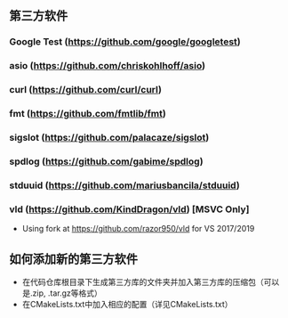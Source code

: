 ## 第三方软件
### Google Test (https://github.com/google/googletest)

### asio (https://github.com/chriskohlhoff/asio)

### curl (https://github.com/curl/curl)

### fmt (https://github.com/fmtlib/fmt)

### sigslot (https://github.com/palacaze/sigslot)

### spdlog (https://github.com/gabime/spdlog)

### stduuid (https://github.com/mariusbancila/stduuid)

### vld (https://github.com/KindDragon/vld) [MSVC Only]
* Using fork at https://github.com/razor950/vld for VS 2017/2019

## 如何添加新的第三方软件
* 在代码仓库根目录下生成第三方库的文件夹并加入第三方库的压缩包（可以是.zip, .tar.gz等格式）
* 在CMakeLists.txt中加入相应的配置（详见CMakeLists.txt）
